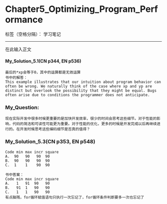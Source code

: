 <!--
 * @Author: benjixu 459547070@qq.com
 * @Date: 2023-05-15 15:31:57
 * @LastEditors: benjixu 459547070@qq.com
 * @LastEditTime: 2023-05-15 15:32:47
 * @FilePath: /csapp/Part1_Chapter5/Chapter5.md
 * @Description: 这是默认设置,请设置`customMade`, 打开koroFileHeader查看配置 进行设置: https://github.com/OBKoro1/koro1FileHeader/wiki/%E9%85%8D%E7%BD%AE
-->

# Chapter5_Optimizing_Program_Performance

标签（空格分隔）： 学习笔记

---

在此输入正文

#### My_Solution_5.1(CN p344, EN p536)

    最后的*xp会等于0，其中的运算都是无效运算
    书中的解答：
    This example illustrates that our intuition about program behavior can often be wrong. We naturally think of the case where xp and yp are distinct but overlook the possibility that they might be equal. Bugs often arise due to conditions the programmer does not anticipate.

### My_Question:

    现在实际开发中很多时候更重要的是加快开发效率，很少的时间会思考这些细节。对于性能的影响，代码的简洁和可读性可能更为重要。对于性能的优化，更多的时候是开发完成以后再继续进行的。在开发时候思考这些编码细节是否真的值得？

### My_Solution_5.3(CN p353, EN p548)

    Code min max incr square
    A.  90   90   90  90
    B.  90   90   90  90
    C.  1    1    90  90

    书中答案：
    Code min max incr square
    A.   1   91  90   90
    B.   91  1   90   90
    C.   1   1   90   90
    有点脑残，for循环赋值语句只执行一次忘记了，for循环条件判断要多一次也忘记了
